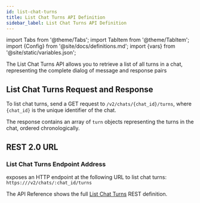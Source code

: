 ```yaml
---
id: list-chat-turns
title: List Chat Turns API Definition
sidebar_label: List Chat Turns API Definition
---
```


import Tabs from '@theme/Tabs';
import TabItem from '@theme/TabItem';
import {Config} from '@site/docs/definitions.md';
import {vars} from '@site/static/variables.json';

The List Chat Turns API allows you to retrieve a list of all turns in a chat,
representing the complete dialog of message and response pairs

## List Chat Turns Request and Response

To list chat turns, send a GET request to `/v2/chats/{chat_id}/turns`, where
`{chat_id}` is the unique identifier of the chat.

The response contains an array of `turn` objects representing the turns in the
chat, ordered chronologically.

## REST 2.0 URL

### List Chat Turns Endpoint Address

<Config v="names.product"/> exposes an HTTP endpoint at the following URL
to list chat turns:
<code>https://<Config v="domains.rest.indexing"/>/v2/chats/:chat_id/turns</code>

The API Reference shows the full [List Chat Turns](/docs/rest-api/list-chat-turns) REST definition.
